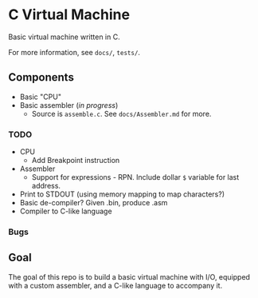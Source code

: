 # C Virtual Machine

Basic virtual machine written in C.

For more information, see `docs/`, `tests/`.

## Components
- Basic "CPU"
- Basic assembler (*in progress*)
    - Source is `assemble.c`. See `docs/Assembler.md` for more.

### TODO
- CPU
    - Add Breakpoint instruction
- Assembler
    - Support for expressions - RPN. Include dollar `$` variable for last address.
- Print to STDOUT (using memory mapping to map characters?)
- Basic de-compiler? Given .bin, produce .asm
- Compiler to C-like language

### Bugs

## Goal
The goal of this repo is to build a basic virtual machine with I/O, equipped with a custom assembler, and a C-like language to accompany it.
